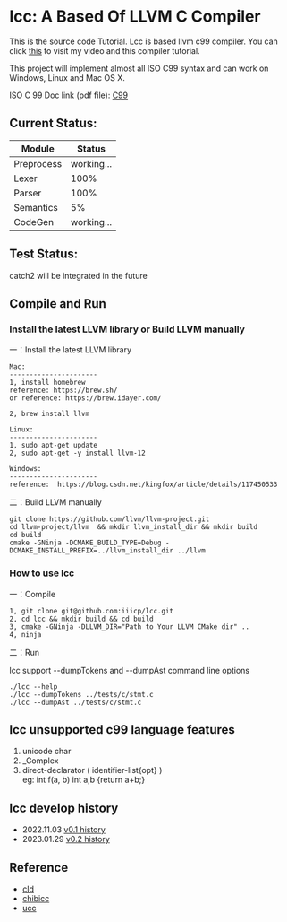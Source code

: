 # lcc: A Based Of LLVM C Compiler

This is the source code Tutorial. Lcc is based llvm c99 compiler. You can click [this][1] to visit my video and this compiler tutorial.

This project will implement almost all ISO C99 syntax and can work on Windows, Linux and Mac OS X.

ISO C 99 Doc link (pdf file): [C99](https://www.open-std.org/jtc1/sc22/wg14/www/docs/n1256.pdf)

## Current Status: 

|  Module     | Status     |     
|  ----       |------------|   
| Preprocess  | working... |   
| Lexer       | 100%       |      
| Parser      | 100%       |       
| Semantics   | 5%         |       
| CodeGen     | working... |    

## Test Status:

catch2 will be integrated in the future


## Compile and Run

### Install the latest LLVM library or Build LLVM manually

一：Install the latest LLVM library

```   
Mac:
----------------------
1, install homebrew 
reference: https://brew.sh/
or reference: https://brew.idayer.com/

2, brew install llvm

Linux:
----------------------
1, sudo apt-get update
2, sudo apt-get -y install llvm-12

Windows:
----------------------
reference:  https://blog.csdn.net/kingfox/article/details/117450533
```

二：Build LLVM manually

```
git clone https://github.com/llvm/llvm-project.git
cd llvm-project/llvm  && mkdir llvm_install_dir && mkdir build
cd build
cmake -GNinja -DCMAKE_BUILD_TYPE=Debug -DCMAKE_INSTALL_PREFIX=../llvm_install_dir ../llvm
```


### How to use lcc

一：Compile

```
1, git clone git@github.com:iiicp/lcc.git
2, cd lcc && mkdir build && cd build 
3, cmake -GNinja -DLLVM_DIR="Path to Your LLVM CMake dir" ..
4, ninja 
```

二：Run

lcc support --dumpTokens and --dumpAst command line options
```  
./lcc --help
./lcc --dumpTokens ../tests/c/stmt.c
./lcc --dumpAst ../tests/c/stmt.c 
```

## lcc unsupported c99 language features

1. unicode char     
2. _Complex      
3. direct-declarator ( identifier-list{opt} )     
eg: int f(a, b) int a,b {return a+b;}


## lcc develop history

- 2022.11.03  [v0.1 history](https://github.com/iiicp/lcc/wiki/lcc-v0.1)
- 2023.01.29  [v0.2 history](https://github.com/iiicp/lcc/wiki/lcc-v0.2)


## Reference   

- [cld](https://github.com/zero9178/cld)        
- [chibicc](https://github.com/rui314/chibicc)        
- [ucc](https://github.com/sheisc/ucc162.3)   

[1]: https://space.bilibili.com/181099947